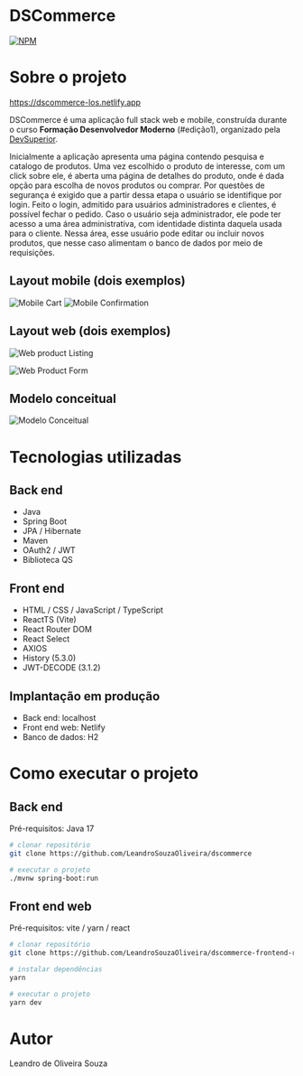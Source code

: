 # DSCommerce
[![NPM](https://img.shields.io/npm/l/react)](https://github.com/LeandroSouzaOliveira/dscommerce-frontend-react/blob/main/LICENSE) 

# Sobre o projeto

https://dscommerce-los.netlify.app

DSCommerce é uma aplicação full stack web e mobile, construída durante o curso **Formação Desenvolvedor Moderno** (#edição1), organizado pela [DevSuperior](https://devsuperior.com "Site da DevSuperior").

Inicialmente a aplicação apresenta uma página contendo pesquisa e catalogo de produtos. Uma vez escolhido o produto de interesse, com um click sobre ele, é aberta uma página de detalhes do produto, onde é dada opção para escolha de novos produtos ou comprar. Por questões de segurança é exigido que a partir dessa etapa o usuário se identifique por login. Feito o login, admitido para usuários administradores e clientes, é possível fechar o pedido. Caso o usuário seja administrador, ele pode ter acesso a uma área administrativa, com identidade distinta daquela usada para o cliente. Nessa área, esse usuário pode editar ou incluir novos produtos, que nesse caso alimentam o banco de dados por meio de requisições.

## Layout mobile (dois exemplos)
![Mobile Cart](https://github.com/LeandroSouzaOliveira/assets/blob/main/dscommerce/Cart.png) ![Mobile Confirmation](https://github.com/LeandroSouzaOliveira/assets/blob/main/dscommerce/Confirmation.png)

## Layout web (dois exemplos)
![Web product Listing](https://github.com/LeandroSouzaOliveira/assets/blob/main/dscommerce/Product%20Listing.png)

![Web Product Form](https://github.com/LeandroSouzaOliveira/assets/blob/main/dscommerce/Product%20Form.png)

## Modelo conceitual
![Modelo Conceitual](https://github.com/LeandroSouzaOliveira/assets/blob/main/dscommerce/Conceptual%20Model.png)

# Tecnologias utilizadas
## Back end
- Java
- Spring Boot
- JPA / Hibernate
- Maven
- OAuth2 / JWT
- Biblioteca QS
## Front end
- HTML / CSS / JavaScript / TypeScript
- ReactTS (Vite)
- React Router DOM
- React Select
- AXIOS
- History (5.3.0)
- JWT-DECODE (3.1.2)
## Implantação em produção
- Back end: localhost
- Front end web: Netlify
- Banco de dados: H2

# Como executar o projeto

## Back end
Pré-requisitos: Java 17

```bash
# clonar repositório
git clone https://github.com/LeandroSouzaOliveira/dscommerce

# executar o projeto
./mvnw spring-boot:run
```

## Front end web
Pré-requisitos: vite / yarn / react

```bash
# clonar repositório
git clone https://github.com/LeandroSouzaOliveira/dscommerce-frontend-react

# instalar dependências
yarn

# executar o projeto
yarn dev
```

# Autor

Leandro de Oliveira Souza
